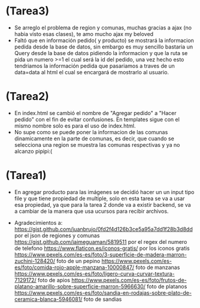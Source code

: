 # (Tarea3)
* Se arreglo el problema de region y comunas, muchas gracias a ajax (no habia visto esas clases), te amo mucho ajax my beloved
* Faltó que en información pedido( y producto) se mostrará la informacion pedida desde la base de datos, sin embargo
es muy sencillo bastaria un Query desde la base de datos pidiendo la informacion y que la ruta se pida un numero >=1 
el cual será la id del pedido, una vez hecho esto tendriamos la información pedida que pasariamos a traves de un data=data al html el cual se encargará de mostrarlo al usuario. 


# (Tarea2)
* En index.html se cambió el nombre de "Agregar pedido" a "Hacer pedido" con el fin de evitar confusiones. En templates sigue con el mismo nombre solo es para el uso de index.html.
 * No supe como se puede poner la informacion de las comunas dinamicamente en la parte de comunas, es decir,
 que cuando se selecciona una region se muestra las comunas respectivas y ya no alcanzo pipipi:(





# (Tarea1) 

* En agregar producto para las imágenes se decidió hacer un un input tipo file y que tiene propiedad de multiple, solo en esta tarea se va a usar esa propiedad, ya que para la tarea 2 donde va a existir backend, se va a cambiar de la manera que usa ucursos para recibir archivos.


* Agradecimientos a: 
https://gist.github.com/juanbrujo/0fd2f4d126b3ce5a95a7dd1f28b3d8dd por el json de regiones y comunas
https://gist.github.com/jaimeguaman/5819511 por el regex del numero de telefono
https://www.flaticon.es/iconos-gratis/ por los iconos gratis
https://www.pexels.com/es-es/foto/3-superficie-de-madera-marron-zuchini-128420/ foto de un pepino
https://www.pexels.com/es-es/foto/comida-rojo-apple-manzana-10000847/ foto de manzanas
https://www.pexels.com/es-es/foto/ligero-curva-curvar-textura-7129172/ foto de apios
https://www.pexels.com/es-es/foto/frutos-de-platano-amarillo-sobre-superficie-marron-5966630/ foto de platanos
https://www.pexels.com/es-es/foto/sandia-en-rodajas-sobre-plato-de-ceramica-blanca-5946081/ foto de sandias